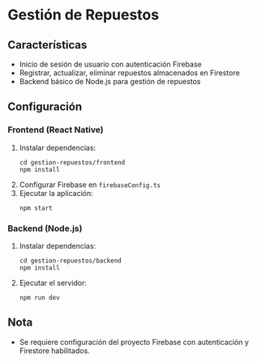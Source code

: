 # Gestión de Repuestos 

## Características
- Inicio de sesión de usuario con autenticación Firebase
- Registrar, actualizar, eliminar repuestos almacenados en Firestore
- Backend básico de Node.js para gestión de repuestos

## Configuración

### Frontend (React Native)
1. Instalar dependencias:
   ```
   cd gestion-repuestos/frontend
   npm install
   ```
2. Configurar Firebase en `firebaseConfig.ts`
3. Ejecutar la aplicación:
   ```
   npm start
   ```

### Backend (Node.js)
1. Instalar dependencias:
   ```
   cd gestion-repuestos/backend
   npm install
   ```
2. Ejecutar el servidor:
   ```
   npm run dev
   ```

## Nota
- Se requiere configuración del proyecto Firebase con autenticación y Firestore habilitados.
